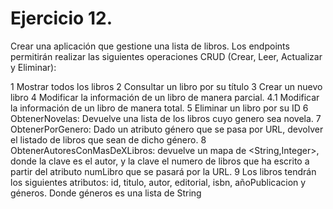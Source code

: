# Ejercicio 12. 

Crear una aplicación que gestione una lista de libros. Los endpoints permitirán realizar
las siguientes operaciones CRUD (Crear, Leer, Actualizar y Eliminar):

1 Mostrar todos los libros
2 Consultar un libro por su título
3 Crear un nuevo libro
4 Modificar la información de un libro de manera parcial.
4.1 Modificar la información de un libro de manera total.
5 Eliminar un libro por su ID
6 ObtenerNovelas: Devuelve una lista de los libros cuyo genero sea novela.
7 ObtenerPorGenero: Dado un atributo género que se pasa por URL, devolver el listado de libros que sean de dicho género.
8 ObtenerAutoresConMasDeXLibros: devuelve un mapa de <String,Integer>, donde la clave
  es el autor, y la clave el numero de libros que ha escrito a partir del atributo  numLibro que se pasará por la URL.
9 Los libros tendrán los siguientes atributos: id, titulo, autor, editorial, isbn, añoPublicacion y géneros. Donde géneros es una lista de String